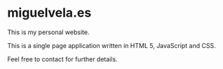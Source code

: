 # miguelvela.es
This is my personal website.

This is a single page application written in HTML 5, JavaScript and CSS.

Feel free to contact for further details.
